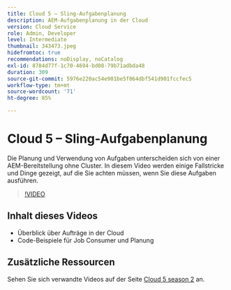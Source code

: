 ```yaml
---
title: Cloud 5 – Sling-Aufgabenplanung
description: AEM-Aufgabenplanung in der Cloud
version: Cloud Service
role: Admin, Developer
level: Intermediate
thumbnail: 343473.jpeg
hidefromtoc: true
recommendations: noDisplay, noCatalog
exl-id: 8784d77f-1c70-4694-bd08-79b71adbda48
duration: 309
source-git-commit: 5976e220ac54e901be5f064dbf541d901fccfec5
workflow-type: tm+mt
source-wordcount: '71'
ht-degree: 85%

---
```


# Cloud 5 – Sling-Aufgabenplanung

Die Planung und Verwendung von Aufgaben unterscheiden sich von einer AEM-Bereitstellung ohne Cluster. In diesem Video werden einige Fallstricke und Dinge gezeigt, auf die Sie achten müssen, wenn Sie diese Aufgaben ausführen.

>[!VIDEO](https://video.tv.adobe.com/v/343473?quality=12&learn=on)

## Inhalt dieses Videos

+ Überblick über Aufträge in der Cloud
+ Code-Beispiele für Job Consumer und Planung

## Zusätzliche Ressourcen

Sehen Sie sich verwandte Videos auf der Seite [Cloud 5 season 2](../cloud5-season-2.md) an.
